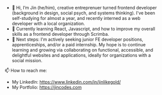 - 👋 Hi, I’m Jin (he/him), creative entreprenuer turned frontend developer (background in design, social psych, and systems thinking). I've been self-studying for almost a year, and recently interned as a web developer with a local organization.
- 🌱 Currently learning React, Javascript, and how to improve my overall skills as a frontend developer through Scrimba.
- 💞️ Next steps: I'm actively seeking junior FE developer positions, apprenticeships, and/or a paid internship. My hope is to continue learning and growing via  collaborating on functional, accessible, and delightful websites and applications, ideally for organizations with a social mission.

📫 How to reach me:
- My LinkedIn: https://www.linkedin.com/in/jinlikegold/
- My Portfolio: https://jincodes.com

<!---
jinlikegold/jinlikegold is a ✨ special ✨ repository because its `README.md` (this file) appears on your GitHub profile.
You can click the Preview link to take a look at your changes.
--->
